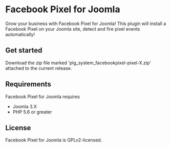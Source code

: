 
# Facebook Pixel for Joomla

Grow your business with Facebook Pixel for Joomla! This plugin will install a Facebook Pixel on your Joomla site, detect and fire pixel events automatically!

## Get started

Download the zip file marked 'plg_system_facebookpixel-pixel-X.zip' attached to the current release.

## Requirements

Facebook Pixel for Joomla requires
* Joomla 3.X
* PHP 5.6 or greater

## License

Facebook Pixel for Joomla is GPLv2-licensed.
